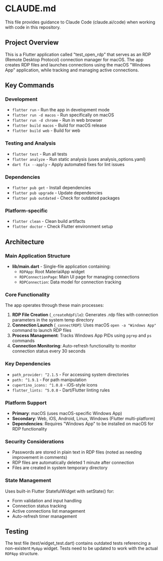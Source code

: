 # CLAUDE.md

This file provides guidance to Claude Code (claude.ai/code) when working with code in this repository.

## Project Overview

This is a Flutter application called "test_open_rdp" that serves as an RDP (Remote Desktop Protocol) connection manager for macOS. The app creates RDP files and launches connections using the macOS "Windows App" application, while tracking and managing active connections.

## Key Commands

### Development
- `flutter run` - Run the app in development mode
- `flutter run -d macos` - Run specifically on macOS
- `flutter run -d chrome` - Run in web browser
- `flutter build macos` - Build for macOS release
- `flutter build web` - Build for web

### Testing and Analysis
- `flutter test` - Run all tests
- `flutter analyze` - Run static analysis (uses analysis_options.yaml)
- `dart fix --apply` - Apply automated fixes for lint issues

### Dependencies
- `flutter pub get` - Install dependencies
- `flutter pub upgrade` - Update dependencies
- `flutter pub outdated` - Check for outdated packages

### Platform-specific
- `flutter clean` - Clean build artifacts
- `flutter doctor` - Check Flutter environment setup

## Architecture

### Main Application Structure
- **lib/main.dart** - Single-file application containing:
  - `RDPApp`: Root MaterialApp widget
  - `RDPConnectionPage`: Main UI page for managing connections
  - `RDPConnection`: Data model for connection tracking

### Core Functionality
The app operates through these main processes:

1. **RDP File Creation** (`_createRdpFile`): Generates .rdp files with connection parameters in the system temp directory
2. **Connection Launch** (`_connectRDP`): Uses macOS `open -a "Windows App"` command to launch RDP files
3. **Process Management**: Tracks Windows App PIDs using `pgrep` and `ps` commands
4. **Connection Monitoring**: Auto-refresh functionality to monitor connection status every 30 seconds

### Key Dependencies
- `path_provider: ^2.1.5` - For accessing system directories
- `path: ^1.9.1` - For path manipulation
- `cupertino_icons: ^1.0.8` - iOS-style icons
- `flutter_lints: ^5.0.0` - Dart/Flutter linting rules

### Platform Support
- **Primary**: macOS (uses macOS-specific Windows App)
- **Secondary**: Web, iOS, Android, Linux, Windows (Flutter multi-platform)
- **Dependencies**: Requires "Windows App" to be installed on macOS for RDP functionality

### Security Considerations
- Passwords are stored in plain text in RDP files (noted as needing improvement in comments)
- RDP files are automatically deleted 1 minute after connection
- Files are created in system temporary directory

### State Management
Uses built-in Flutter StatefulWidget with setState() for:
- Form validation and input handling
- Connection status tracking
- Active connections list management
- Auto-refresh timer management

## Testing
The test file (test/widget_test.dart) contains outdated tests referencing a non-existent `MyApp` widget. Tests need to be updated to work with the actual `RDPApp` structure.